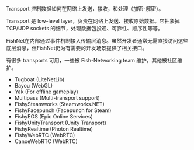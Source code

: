 Transport 控制数据如何在网络上发送，接收，和处理（加密-解密）。

Transport 是 low-level layer，负责在网络上发送、接收原始数据。它抽象掉 TCP/UDP sockets 的细节，处理数据包投递、可靠性、顺序性等等。

FishNet在内部通过事件机制接入传输层消息。虽然开发者通常无需直接访问这些底层消息，但FishNet仍为有需要的开发场景提供了相关接口。

有很多 transports 可用，一些被 Fish-Networking team 维护，其他被社区维护。

- Tugboat (LiteNetLib)
- Bayou (WebGL)
- Yak (For offline gameplay)
- Multipass (Multi-transport support)
- FishySteamworks (Steamworks.NET)
- FishyFacepunch (Facepunch for Steam)
- FishyEOS (Epic Online Services)
- FishyUnityTransport (Unity Transport)
- FishyRealtime (Photon Realtime)
- FishyWebRTC (WebRTC)
- CanoeWebRTC (WebRTC)
